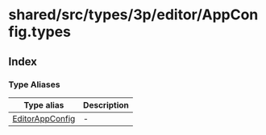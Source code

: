 # shared/src/types/3p/editor/AppConfig.types

## Index

### Type Aliases

| Type alias | Description |
| ------ | ------ |
| [EditorAppConfig](type-aliases/EditorAppConfig.md) | - |
